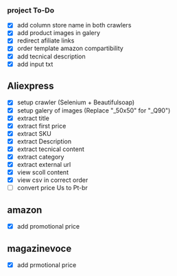 ### project To-Do

- [x] add column store name in both crawlers
- [x] add product images in galery
- [x] redirect afiliate links
- [x] order template amazon compartibility
- [x] add tecnical description
- [x] add input txt

## Aliexpress

- [x] setup crawler (Selenium + Beautifulsoap)
- [x] setup galery of images (Replace "_50x50" for "_Q90")
- [x] extract title
- [x] extract first price
- [x] extract SKU
- [x] extract Description
- [x] extract tecnical content
- [x] extract category
- [x] extract external url
- [x] view scoll content
- [x] view csv in correct order
- [ ] convert price Us to Pt-br

## amazon

- [x] add promotional price

## magazinevoce

- [x] add prmotional price
